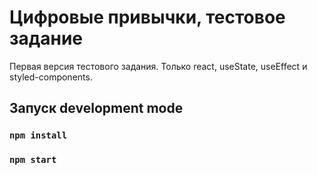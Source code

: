 # Цифровые привычки, тестовое задание

Первая версия тестового задания. Только react, useState, useEffect и styled-components.

## Запуск development mode

### `npm install`
### `npm start`

